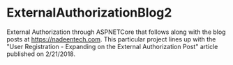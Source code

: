 # ExternalAuthorizationBlog2
External Authorization through ASPNETCore that follows along with the blog posts at https://nadeentech.com. This particular project lines
up with the "User Registration - Expanding on the External Authorization Post" article published on 2/21/2018.
